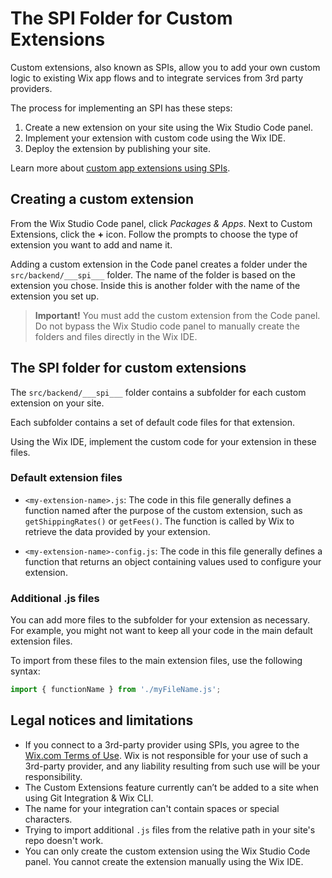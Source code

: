 # The SPI Folder for Custom Extensions

Custom extensions, also known as SPIs, allow you to add your own custom logic to existing Wix app flows and to integrate services from 3rd party providers. 

The process for implementing an SPI has these steps: 
1. Create a new extension on your site using the Wix Studio Code panel. 
1. Implement your extension with custom code using the Wix IDE. 
1. Deploy the extension by publishing your site. 

Learn more about [custom app extensions using SPIs](https://support.wix.com/en/article/velo-custom-app-extensions-using-spis).

## Creating a custom extension

From the Wix Studio Code panel, click *Packages & Apps*. Next to Custom Extensions, click the **+** icon. Follow the prompts to choose the type of extension you want to add and name it.

Adding a custom extension in the Code panel creates a folder under the `src/backend/___spi___` folder. The name of the folder is based on the extension you chose. Inside this is another folder with the name of the extension you set up. 

> **Important!** You must add the custom extension from the Code panel. Do not bypass the Wix Studio code panel to manually create the folders and files directly in the Wix IDE. 

## The SPI folder for custom extensions 

The `src/backend/___spi___` folder contains a subfolder for each custom extension on your site. 

Each subfolder contains a set of default code files for that extension. 

Using the Wix IDE, implement the custom code for your extension in these files. 

### Default extension files 

+ `<my-extension-name>.js`: The code in this file generally defines a function named after the purpose of the custom extension, such as `getShippingRates()` or `getFees()`. The function is called by Wix to retrieve the data provided by your extension.

+ `<my-extension-name>-config.js`: The code in this file generally defines a function that returns an object containing values used to configure your extension.

### Additional .js files

You can add more files to the subfolder for your extension as necessary. For example, you might not want to keep all your code in the main default extension files. 

To import from these files to the main extension files, use the following syntax:

```js
import { functionName } from './myFileName.js';
```

## Legal notices and limitations

+ If you connect to a 3rd-party provider using SPIs, you agree to the [Wix.com Terms of Use](https://www.wix.com/about/terms-of-use). Wix is not responsible for your use of such a 3rd-party provider, and any liability resulting from such use will be your responsibility.
+ The Custom Extensions feature currently can’t be added to a site when using Git Integration & Wix CLI.
+ The name for your integration can't contain spaces or special characters.
+ Trying to import additional `.js` files from the relative path in your site's repo doesn't work.
+ You can only create the custom extension using the Wix Studio Code panel. You cannot create the extension manually using the Wix IDE.